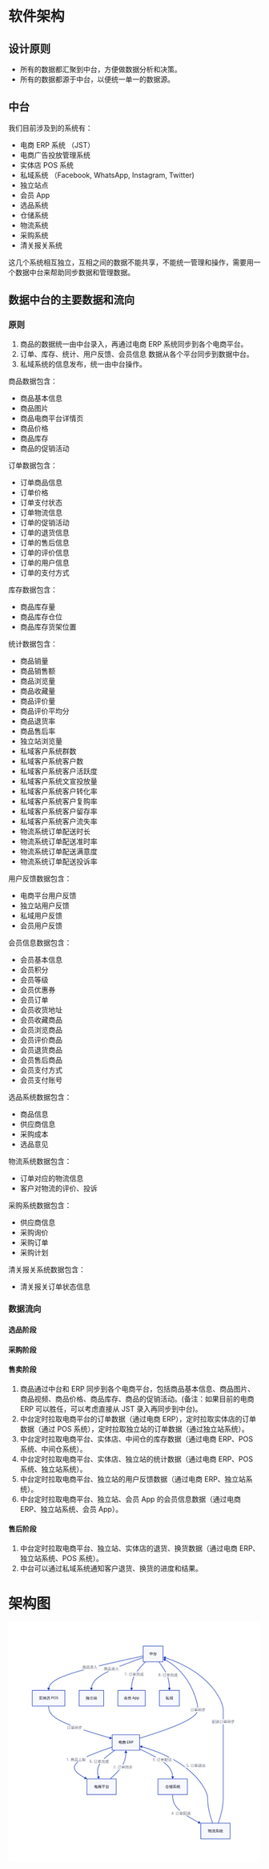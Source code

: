 # 软件架构

## 设计原则

* 所有的数据都汇聚到中台，方便做数据分析和决策。
* 所有的数据都源于中台，以便统一单一的数据源。

## 中台

我们目前涉及到的系统有：
* 电商 ERP 系统 （JST）
* 电商广告投放管理系统
* 实体店 POS 系统
* 私域系统 （Facebook, WhatsApp, Instagram, Twitter)
* 独立站点
* 会员 App
* 选品系统
* 仓储系统
* 物流系统
* 采购系统
* 清关报关系统

这几个系统相互独立，互相之间的数据不能共享，不能统一管理和操作，需要用一个数据中台来帮助同步数据和管理数据。

## 数据中台的主要数据和流向


### 原则
1. 商品的数据统一由中台录入，再通过电商 ERP 系统同步到各个电商平台。
2. 订单、库存、统计、用户反馈、会员信息 数据从各个平台同步到数据中台。
3. 私域系统的信息发布，统一由中台操作。

商品数据包含：
* 商品基本信息
* 商品图片
* 商品电商平台详情页
* 商品价格
* 商品库存
* 商品的促销活动

订单数据包含：
* 订单商品信息
* 订单价格
* 订单支付状态
* 订单物流信息
* 订单的促销活动
* 订单的退货信息
* 订单的售后信息
* 订单的评价信息
* 订单的用户信息
* 订单的支付方式

库存数据包含：
* 商品库存量
* 商品库存仓位
* 商品库存货架位置

统计数据包含：
* 商品销量
* 商品销售额
* 商品浏览量
* 商品收藏量
* 商品评价量
* 商品评价平均分
* 商品退货率
* 商品售后率
* 独立站浏览量
* 私域客户系统群数
* 私域客户系统客户数
* 私域客户系统客户活跃度
* 私域客户系统文宣投放量
* 私域客户系统客户转化率
* 私域客户系统客户复购率
* 私域客户系统客户留存率
* 私域客户系统客户流失率
* 物流系统订单配送时长
* 物流系统订单配送准时率
* 物流系统订单配送满意度
* 物流系统订单配送投诉率

用户反馈数据包含：
* 电商平台用户反馈
* 独立站用户反馈
* 私域用户反馈
* 会员用户反馈

会员信息数据包含：
* 会员基本信息
* 会员积分
* 会员等级
* 会员优惠券
* 会员订单
* 会员收货地址
* 会员收藏商品
* 会员浏览商品
* 会员评价商品
* 会员退货商品
* 会员售后商品
* 会员支付方式
* 会员支付账号

选品系统数据包含：
* 商品信息
* 供应商信息
* 采购成本
* 选品意见

物流系统数据包含：
* 订单对应的物流信息
* 客户对物流的评价、投诉

采购系统数据包含：
* 供应商信息
* 采购询价
* 采购订单
* 采购计划

清关报关系统数据包含：
* 清关报关订单状态信息

### 数据流向

#### 选品阶段

#### 采购阶段

#### 售卖阶段

1. 商品通过中台和 ERP 同步到各个电商平台，包括商品基本信息、商品图片、商品视频、商品价格、商品库存、商品的促销活动。(备注：如果目前的电商 ERP 可以胜任，可以考虑直接从 JST 录入再同步到中台)。
2. 中台定时拉取电商平台的订单数据（通过电商 ERP），定时拉取实体店的订单数据（通过 POS 系统），定时拉取独立站的订单数据（通过独立站系统）。
3. 中台定时拉取电商平台、实体店、中间仓的库存数据（通过电商 ERP、POS 系统、中间仓系统）。
4. 中台定时拉取电商平台、实体店、独立站的统计数据（通过电商 ERP、POS 系统、独立站系统）。
5. 中台定时拉取电商平台、独立站的用户反馈数据（通过电商 ERP、独立站系统）。
6. 中台定时拉取电商平台、独立站、会员 App 的会员信息数据（通过电商 ERP、独立站系统、会员 App）。

#### 售后阶段

1. 中台定时拉取电商平台、独立站、实体店的退货、换货数据（通过电商 ERP、独立站系统、POS 系统）。
2. 中台可以通过私域系统通知客户退货、换货的进度和结果。


# 架构图

![架构图 svg](sw-arch.svg)
